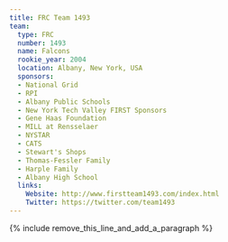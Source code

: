 ```yaml
---
title: FRC Team 1493
team:
  type: FRC
  number: 1493
  name: Falcons
  rookie_year: 2004
  location: Albany, New York, USA
  sponsors:
  - National Grid
  - RPI
  - Albany Public Schools
  - New York Tech Valley FIRST Sponsors
  - Gene Haas Foundation
  - MILL at Rensselaer
  - NYSTAR
  - CATS
  - Stewart's Shops
  - Thomas-Fessler Family
  - Harple Family
  - Albany High School
  links:
    Website: http://www.firstteam1493.com/index.html
    Twitter: https://twitter.com/team1493
---
```


{% include remove_this_line_and_add_a_paragraph %}